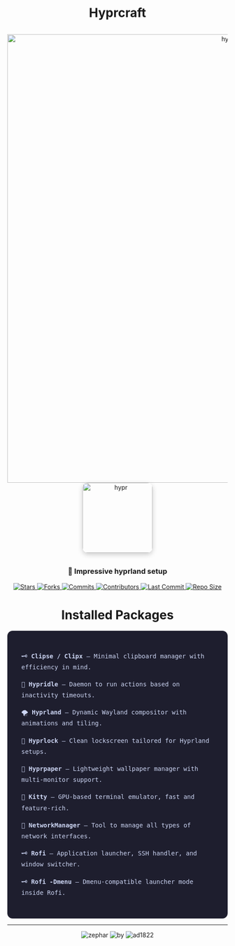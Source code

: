 <h1 align="center">Hyprcraft</h1>

<div align="center" style="margin: 32px 0;">
   <img width="1024" height="1024" alt="hyprcraft" src="https://github.com/user-attachments/assets/edcff109-b6e4-425b-89fa-6e890f51e2ff" />
  <img src="craft" alt="hypr" width="160" height="160" style="border-radius: 12px; box-shadow: 0 4px 12px rgba(0, 0, 0, 0.2);" />
</div>

<h3 align="center">🍂 Impressive hyprland setup</h3>

<p align="center">
  <a href="https://github.com/zephardev/hyprcraft/stargazers">
    <img src="https://img.shields.io/github/stars/zephardev/hyprcraft?style=for-the-badge&label=Stars&labelColor=1e1e2e&color=cba6f7&logo=starship&logoColor=white" alt="Stars" />
  </a>
  <a href="https://github.com/zephardev/hyprcraft/network/members">
    <img src="https://img.shields.io/github/forks/zephardev/hyprcraft?style=for-the-badge&label=Forks&labelColor=1e1e2e&color=eba0ac&logo=matrix&logoColor=white" alt="Forks" />
  </a>
  <a href="https://github.com/zephardev/hyprcraft/commits">
    <img src="https://img.shields.io/github/commit-activity/y/zephardev/hyprcraft?style=for-the-badge&label=Commits&labelColor=1e1e2e&color=f5c2e7&logo=nixos&logoColor=white" alt="Commits" />
  </a>
  <a href="https://github.com/zephardev/hyprcraft/graphs/contributors">
    <img src="https://img.shields.io/github/contributors/zephardev/hyprcraft?style=for-the-badge&label=Contributors&labelColor=1e1e2e&color=f9e2af&logo=openstack&logoColor=white" alt="Contributors" />
  </a>
  <a href="https://github.com/zephardev/hyprcraft/commits/master">
    <img src="https://img.shields.io/github/last-commit/zephardev/hyprcraft?style=for-the-badge&label=Last%20Commit&labelColor=1e1e2e&color=eba0ac&logo=codeberg&logoColor=white" alt="Last Commit" />
  </a>
  <a href="https://github.com/zephardev/hyprcraft">
    <img src="https://img.shields.io/github/repo-size/zephardev/hyprcraft?style=for-the-badge&label=Repo%20Size&labelColor=1e1e2e&color=f5c2e7&logo=appwrite&logoColor=white" alt="Repo Size" />
  </a>
</p>

<h1 align="center">Installed Packages</h1>

<div style="background-color: #1e1e2e; color: #cdd6f4; font-family: 'JetBrainsMono Nerd Font', monospace; padding: 2rem; border-radius: 12px; max-width: 750px; margin: auto; line-height: 1.8;">

  <p>🗝️ <b>Clipse / Clipx</b> — Minimal clipboard manager with efficiency in mind.</p>
  <p>🍂 <b>Hypridle</b> — Daemon to run actions based on inactivity timeouts.</p>
  <p>🌪️ <b>Hyprland</b> — Dynamic Wayland compositor with animations and tiling.</p>
  <p>🍁 <b>Hyprlock</b> — Clean lockscreen tailored for Hyprland setups.</p>
  <p>🌊 <b>Hyprpaper</b> — Lightweight wallpaper manager with multi-monitor support.</p>
  <p>🌴 <b>Kitty</b> — GPU-based terminal emulator, fast and feature-rich.</p>
  <p>🦅 <b>NetworkManager</b> — Tool to manage all types of network interfaces.</p>
  <p>🗝️ <b>Rofi</b> — Application launcher, SSH handler, and window switcher.</p>
  <p>🗝️ <b>Rofi -Dmenu</b> — Dmenu-compatible launcher mode inside Rofi.</p>
</div>

---

<p align="center">
  <img src="https://img.shields.io/badge/zephar-1e1e2e?style=for-the-badge&labelColor=1e1e2e&color=cba6f7&logo=sublime-text&logoColor=white" alt="zephar" />
  <img src="https://img.shields.io/badge/by-1e1e2e?style=for-the-badge&labelColor=1e1e2e&color=94e2d5&logo=gitbook&logoColor=white" alt="by" />
  <img src="https://img.shields.io/badge/ad1822-1e1e2e?style=for-the-badge&labelColor=1e1e2e&color=eba0ac&logo=semantic-release&logoColor=white" alt="ad1822" />
</p>
